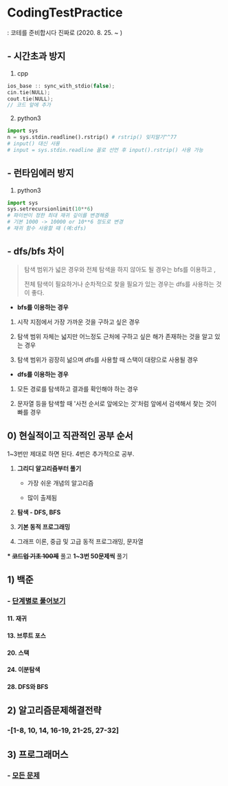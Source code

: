 # CodingTestPractice
: 코테를 준비합시다 진짜로 (2020. 8. 25. ~ )



##  - 시간초과 방지

1) cpp

```cpp
ios_base :: sync_with_stdio(false);
cin.tie(NULL);
cout.tie(NULL);
// 코드 앞에 추가
```

2) python3

```python
import sys
n = sys.stdin.readline().rstrip() # rstrip() 잊지말기^^77
# input() 대신 사용
# input = sys.stdin.readline 꼴로 선언 후 input().rstrip() 사용 가능

```



## - 런타임에러 방지

1) python3

```python
import sys
sys.setrecursionlimit(10**6)
# 파이썬이 정한 최대 재귀 깊이를 변경해줌
# 기본 1000 -> 10000 or 10**6 정도로 변경
# 재귀 함수 사용할 때 (예:dfs)
```





##  - dfs/bfs 차이

> 탐색 범위가 넓은 경우와 전체 탐색을 하지 않아도 될 경우는 bfs를 이용하고 ,
>
> 전체 탐색이 필요하거나 순차적으로 찾을 필요가 있는 경우는 dfs를 사용하는 것이 좋다.

- **bfs를 이용하는 경우**

1. 시작 지점에서 가장 가까운 것을 구하고 싶은 경우

2. 탐색 범위 자체는 넓지만 어느정도 근처에 구하고 싶은 해가 존재하는 것을 알고 있는 경우

3. 탐색 범위가 굉장히 넒으며 dfs를 사용할 때 스택이 대량으로 사용될 경우



- **dfs를 이용하는 경우**

1. 모든 경로를 탐색하고 결과를 확인해야 하는 경우

2. 문자열 등을 탐색할 때 '사전 순서로 앞에오는 것'처럼 앞에서 검색해서 찾는 것이 빠를 경우





## 0) 현실적이고 직관적인 공부 순서

1~3번만 제대로 하면 된다. 4번은 추가적으로 공부.

1. **그리디 알고리즘부터 풀기**

   - 가장 쉬운 개념의 알고리즘

   - 많이 출제됨

2. **탐색 - DFS, BFS**

3. **기본 동적 프로그래밍**

4. 그래프 이론, 중급 및 고급 동적 프로그래밍, 문자열

   

**\* ~~코드업 기초 100제~~** 풀고 **1~3번 50문제씩** 풀기

## 1) 백준

### - [단계별로 풀어보기](https://www.acmicpc.net/step)

#### 11. 재귀

#### 13. 브루트 포스

#### 20. 스택

#### 24. 이분탐색

#### 28. DFS와 BFS



## 2) 알고리즘문제해결전략

### -[1-8, 10, 14, 16-19, 21-25, 27-32]



## 3) 프로그래머스

### - [모든 문제](https://programmers.co.kr/learn/challenges?tab=all_challenges)

